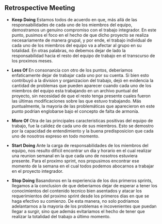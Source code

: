 ## Retrospective Meeting

* **Keep Doing**
Estamos todos de acuerdo en que, más allá de las responsabilidades de cada uno de los miembros del equipo, demostramos un genuino compromiso con el trabajo integrador. En este punto, pusimos el foco en el hecho de que dicho proyecto se realiza necesariamente de manera grupal, y por ende, el trabajo individual de cada uno de los miembros del equipo va a afectar al grupo en su totalidad. En otras palabras, no debemos dejar de lado la responsabilidad hacia el resto del equipo de trabajo en el transcurso de los proximos meses.

* **Less Of**
En consonancia con otro de los puntos, deberiamos enfaticamente dejar de trabajar cada uno por su cuenta. Si bien esto contribuyó a la division y organizacion del trabajo, dejó en evidencia la cantidad de problemas que pueden aparecer cuando cada uno de los miembros del equipo esta trabajando en un archivo puntual del proyecto, sin necesidad de que el resto tenga presente cuales fueron las últimas modificaciones sobre las que estuvo trabajando. Más puntualmente, la mayoria de las problemáticas que aparecieron en este punto podrian englobarse bajo el concepto de falta de armonía.

* **More Of**
Otra de las principales caracteristicas positivas del equipo de trabajo, fue la calidez de cada uno de sus miembros. Esto se demostro por la capacidad de entendimiento y la buena predisposicion que cada uno de nosotros expreso en todo momento.

* **Start Doing**
Ante la carga de responsabilidades de los miembros del equipo, nos resulto dificil encontrar un dia y horario en el cual realizar una reunion semanal en la que cada uno de nosotros estuviera presente. Para el proximo sprint, nos propusimos encontrar ese momento de la semana en el cual todos podemos abocarnos a trabajar en el proyecto integrador.

* **Stop Doing**
Basandonos en la experiencia de los dos primeros sprints, llegamos a la conclusion de que deberiamos dejar de esperar a tener los conocimientos del contenido tecnico bien asentados y atacar los requerimientos del proximo sprint desde los primeros dias en que se haga efectivo su comienzo. De esta manera, no solo podriamos adelantarnos a la mayoria de los problemas e incovenientes que puedan llegar a surgir, sino que además evitariamos el hecho de tener que realizar la totalidad del trabajo a último momento.
